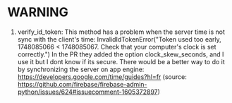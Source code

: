 # WARNING

1. verify_id_token:
This method has a problem when the server time is not sync with the client's time:
InvalidIdTokenError("Token used too early, 1748085066 < 1748085067. Check that your computer's clock is set correctly.")
In the PR they added the option clock_skew_seconds, and I use it but I dont know if its secure. 
There would be a better way to do it by synchronizing the server on app engine:
https://developers.google.com/time/guides?hl=fr (source: https://github.com/firebase/firebase-admin-python/issues/624#issuecomment-1605372897)